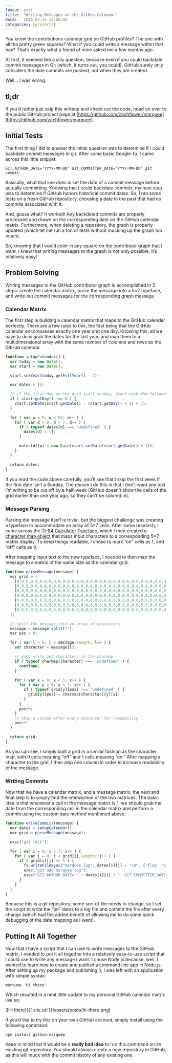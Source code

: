 ```yaml
---
layout: post
title:  "Writing Messages on the GitHub Calendar"
date:   2016-07-14 12:00:00
categories: [projects]
---
```

You know the contributions calendar grid on GitHub profiles? The one with all the pretty green squares? What if you could write a message within that box? That’s exactly what a friend of mine asked me a few months ago.

At first, it seemed like a silly question, because even if you could backdate commit messages in Git (which, it turns out, you could), GitHub surely only considers the date commits are pushed, not when they are created.

Well... I was wrong.

## tl;dr

If you’d rather just skip this writeup and check out the code, head on over to the public GitHub project page at [https://github.com/zachflower/marquee](https://github.com/zachflower/marquee).

## Initial Tests

The first thing I did to answer the initial question was to determine if I could backdate commit messages in git. After some basic Google-fu, I came across this little snippet:

```
GIT_AUTHOR_DATE=’YYYY-MM-DD’ GIT_COMMITTER_DATE=’YYYY-MM-DD’ git commit
```

Basically, what that line does is set the date of a commit message before actually committing. Knowing that I could backdate commits, my next step was to determine if GitHub honors historical commit dates. So, I ran some tests on a fresh GitHub repository, choosing a date in the past that had no commits associated with it.

And, guess what? It worked! Any backdated commits are properly processed and drawn on the corresponding date on the GitHub calendar matrix. Furthermore, when deleting a repository, the graph is properly updated (which let me run a ton of tests without mucking up the graph too much).

So, knowing that I could color in any square on the contributor graph that I want, I knew that writing messages to the graph is not only possible, it’s relatively easy!

## Problem Solving

Writing messages to the GitHub contributor graph is accomplished in 3 steps: create the calendar matrix, parse the message into a 5×7 typeface, and write out commit messages for the corresponding graph message.

### Calendar Matrix

The first step is building a calendar matrix that maps to the GitHub calendar perfectly. There are a few rules to this, the first being that the GitHub calendar encompasses exactly one year and one day. Knowing this, all we have to do is grab the dates for the last year, and map them to a multidimensional array with the same number of columns and rows as the GitHub calendar.

```javascript
function setupCalendar() {
  var today = new Date();
  var start = new Date();

  start.setYear(today.getFullYear() - 1);

  var dates = [];

  // if the first day on the grid isn't sunday, start with the following sunday
  if ( start.getDay() !== 0 ) {
    start.setDate(start.getDate() - (start.getDay() + 1) + 7);
  }

  for ( var w = 0; w < 52; w++ ) {
    for ( var d = 0; d < 7; d++ ) {
      if ( typeof dates[d] === 'undefined' ) {
        dates[d] = [];
      }

      dates[d][w] = new Date(start.setDate(start.getDate() + 1));
    }
  }

  return dates;
}
```

If you read the code above carefully, you’ll see that I skip the first week if the first date isn’t a Sunday. The reason I do this is that I don’t want any text I’m writing to be cut off by a half-week (GitHub doesn’t show the cells of the grid earlier than one year ago, so they can’t be colored in).

### Message Parsing

Parsing the message itself is trivial, but the biggest challenge was creating a typeface to accommodate an array of 5×7 cells. After some research, I came across the [TI-84 Calculator Typeface](http://fontstruct.com/fontstructions/show/ti_84_basic_calculator), which I then created a [character map object](https://github.com/zachflower/marquee/blob/master/charmap.js) that maps input characters to a corresponding 5×7 matrix display. To keep things readable, I chose to mark “on” cells as 1, and “off” cells as 0.

After mapping input text to the new typeface, I needed to then map the message to a matrix of the same size as the calendar grid.

```javascript
function parseMessage(message) {
  var grid = [
    [0,0,0,0,0,0,0,0,0,0,0,0,0,0,0,0,0,0,0,0,0,0,0,0,0,0,0,0,0,0,0,0,0,0,0,0,0,0,0,0,0,0,0,0,0,0,0,0,0,0,0,0],
    [0,0,0,0,0,0,0,0,0,0,0,0,0,0,0,0,0,0,0,0,0,0,0,0,0,0,0,0,0,0,0,0,0,0,0,0,0,0,0,0,0,0,0,0,0,0,0,0,0,0,0,0],
    [0,0,0,0,0,0,0,0,0,0,0,0,0,0,0,0,0,0,0,0,0,0,0,0,0,0,0,0,0,0,0,0,0,0,0,0,0,0,0,0,0,0,0,0,0,0,0,0,0,0,0,0],
    [0,0,0,0,0,0,0,0,0,0,0,0,0,0,0,0,0,0,0,0,0,0,0,0,0,0,0,0,0,0,0,0,0,0,0,0,0,0,0,0,0,0,0,0,0,0,0,0,0,0,0,0],
    [0,0,0,0,0,0,0,0,0,0,0,0,0,0,0,0,0,0,0,0,0,0,0,0,0,0,0,0,0,0,0,0,0,0,0,0,0,0,0,0,0,0,0,0,0,0,0,0,0,0,0,0],
    [0,0,0,0,0,0,0,0,0,0,0,0,0,0,0,0,0,0,0,0,0,0,0,0,0,0,0,0,0,0,0,0,0,0,0,0,0,0,0,0,0,0,0,0,0,0,0,0,0,0,0,0],
    [0,0,0,0,0,0,0,0,0,0,0,0,0,0,0,0,0,0,0,0,0,0,0,0,0,0,0,0,0,0,0,0,0,0,0,0,0,0,0,0,0,0,0,0,0,0,0,0,0,0,0,0]
  ];

  // split the message into an array of characters
  message = message.split("");
  var pos = 0;

  for ( var l = 0; l < message.length; l++ ) {
    var character = message[l];

    // only write out characters in the charmap
    if ( typeof charmap[character] === 'undefined' ) {
      continue;
    }

    for ( var x = 0; x < 5; x++ ) {
      for ( var y = 0; y < 7; y++ ) {
        if ( typeof grid[y][pos] !== 'undefined' ) {
          grid[y][pos] = charmap[character][y][x];
        }
      }
      pos++;
    }
    // skip a column after every character for readability
    pos++;
  }

  return grid;
}
```

As you can see, I simply built a grid in a similar fashion as the character map, with 0 cells meaning “off” and 1 cells meaning “on.” After mapping a character to the grid, I then skip one column in order to increase readability of the message.

### Writing Commits

Now that we have a calendar matrix, and a message matrix, the next and final step is to simply find the intersection of the two matrices. The basic idea is that whenever a cell in the message matrix is 1, we should grab the date from the corresponding cell in the calendar matrix and perform a commit using the custom date method mentioned above.

```javascript
function writeCommits(message) {
  var dates = setupCalendar();
  var grid = parseMessage(message);

  exec("git init");

  for ( var i = 0; i < 7; i++ ) {
    for ( var j = 0; j < grid[i].length; j++ ) {
      if ( grid[i][j] == 1 ) {
        fs.writeFileSync("marquee.log", dates[i][j] + "\n", {'flag':'a'});
        exec("git add marquee.log");
        exec("GIT_AUTHOR_DATE='" + dates[i][j] + "' GIT_COMMITTER_DATE='" + dates[i][j] + "' git commit -m '" + dates[i][j] + "'");
      }
    }
  }
}
```

Because this is a git repository, some sort of file needs to change, so I set the script to write the “on” dates to a log file and commit the file after every change (which had the added benefit of allowing me to do some quick debugging of the date mapping as I went).

## Putting It All Together

Now that I have a script that I can use to write messages to the GitHub matrix, I needed to put it all together into a relatively easy-to-use script that I could use to write any message I want. I chose Node.js because, well, I wanted to learn how to create and publish a command line app in Node.js. After setting up my package and publishing it, I was left with an application with simple syntax:

```
marquee 'Hi there'
```

Which resulted in a neat little update to my personal GitHub calendar matrix like so:

![Hi there]({{ site.url }}/assets/posts/hi-there.png)


If you’d like to try this on your own GitHub account, simply install using the following command:

```
npm install github-marquee
```

Keep in mind that it would be a **really bad idea** to run this command on an existing git repository. You should always create a new repository in GitHub, as this will muck with the commit history of any existing one.
